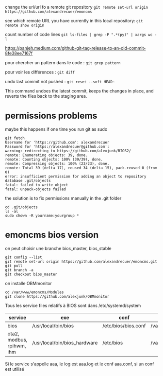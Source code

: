 change the uri/url fo a remote git repository `git remote set-url origin https://github.com/alexandrecuer/emoncms`

see which remote URL you have currently in this local repository: `git remote show origin`

count number of code lines `git ls-files | grep -P ".*(py)" | xargs wc -l`

https://panjeh.medium.com/github-git-tag-release-to-an-old-commit-8fe38ee7167f

pour chercher un pattern dans le code : `git grep pattern`

pour voir les différences : `git diff`

undo last commit not pushed : `git reset --soft HEAD~`

This command undoes the latest commit, keeps the changes in place, and reverts the files back to the staging area.

# permissions problems

maybe this happens if one time you run git as sudo

```
git fetch
Username for 'https://github.com': alexandrecuer
Password for 'https://alexandrecuer@github.com': 
warning: redirecting to https://github.com/alexjunk/BIOS2/
remote: Enumerating objects: 39, done.
remote: Counting objects: 100% (39/39), done.
remote: Compressing objects: 100% (23/23), done.
remote: Total 39 (delta 17), reused 34 (delta 15), pack-reused 0 (from 0)
error: insufficient permission for adding an object to repository database .git/objects
fatal: failed to write object
fatal: unpack-objects failed
```
the solution is to fix permissions manually in the .git folder
```
cd .git/objects
ls -al
sudo chown -R yourname:yourgroup *
```

# emoncms bios version

on peut choisir une branche bios_master, bios_stable
```
git config --list
git remote set-url origin https://github.com/alexandrecuer/emoncms.git
git pull
git branch -a
git checkout bios_master
```
on installe OBMmonitor
```
cd /var/www/emoncms/Modules
git clone https://github.com/alexjunk/OBMmonitor
```

Tous les service files relatifs à BIOS sont dans /etc/systemd/system

service | exe | conf | log
--|--|--|--
bios | /usr/local/bin/bios | /etc/bios/bios.conf| /var/log/bios/bios.log
ota2, modbus, rpihwm, ihm| /usr/local/bin/bios_hardware| /etc/bios|/var/log/bios

Si le service s'appelle aaa, le log est aaa.log et le conf aaa.conf, si un conf est utilisé 

